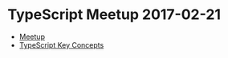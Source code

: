 # TypeScript Meetup 2017-02-21

* [Meetup](https://www.meetup.com/TypeScript-Switzerland/events/236806094/)
* [TypeScript Key Concepts](https://docs.google.com/presentation/d/1EbtOaBFDqBVwZAWyHyaA9cRRGX29wlnER6yChtIlRtw/edit)
